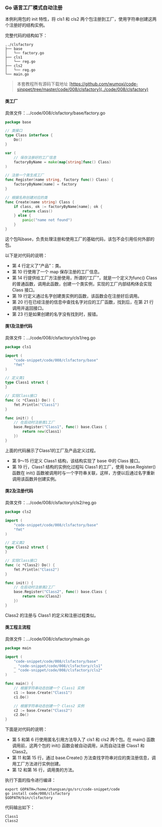 ### Go 语言工厂模式自动注册

本例利用包的 init 特性，将 cls1 和 cls2 两个包注册到工厂，使用字符串创建这两个注册好的结构实例。

完整代码的结构如下：

```text
../clsfactory
├── base
│   └── factory.go
├── cls1
│   └── reg.go
├── cls2
│   └── reg.go
└── main.go

```

> 本套教程所有源码下载地址 [https://github.com/wumoxi/code-sinppet/tree/master/code/008/clsfactory](../code/008/clsfactory)


#### 类工厂

具体文件：…/code/008/clsfactory/base/factory.go

```go
package base

// 类接口
type Class interface {
	Do()
}

var (
	// 保存注册好的工厂信息
	factoryByName = make(map[string]func() Class)
)

// 注册一个类生成工厂
func Register(name string, factory func() Class) {
	factoryByName[name] = factory
}

// 根据名称创建对应的类
func Create(name string) Class {
	if class, ok := factoryByName[name]; ok {
		return class()
	} else {
		panic("name not found")
	}
}
```

这个包叫base，负责处理注册和使用工厂的基础代码，该包不会引用任何外部的包。

以下是对代码的说明：

- 第 4 行定义了“产品”：类。
- 第 10 行使用了一个 map 保存注册的工厂信息。
- 第 14 行提供给工厂方注册使用，所谓的“工厂”，就是一个定义为func() Class的普通函数，调用此函数，创建一个类实例，实现的工厂内部结构体会实现 Class 接口。
- 第 19 行定义通过名字创建类实例的函数，该函数会在注册好后调用。
- 第 20 行在已经注册的信息中查找名字对应的工厂函数，找到后，在第 21 行调用并返回接口。
- 第 23 行是如果创建的名字没有找到时，报错。

#### 类1及注册代码

具体文件：…/code/008/clsfactory/cls1/reg.go

```go
package cls1

import (
	"code-snippet/code/008/clsfactory/base"
	"fmt"
)

// 定义类1
type Class1 struct {
}

// 实现Class接口
func (c *Class1) Do() {
	fmt.Println("Class1")
}

func init() {
	// 在启动时注册类1工厂
	base.Register("Class1", func() base.Class {
		return new(Class1)
	})
}
```


上面的代码展示了Class1的工厂及产品定义过程。

- 第 9～15 行定义 Class1 结构，该结构实现了 base 中的 Class 接口。
- 第 19 行，Class1 结构的实例化过程叫 Class1 的工厂，使用 base.Register() 函数在 init() 函数被调用时与一个字符串关联，这样，方便以后通过名字重新调用该函数并创建实例。

#### 类2及注册代码

具体文件：…/code/008/clsfactory/cls2/reg.go

```go
package cls2

import (
	"code-snippet/code/008/clsfactory/base"
	"fmt"
)

// 定义类2
type Class2 struct {
}

// 实现Class接口
func (c *Class2) Do() {
	fmt.Println("Class2")
}

func init() {
	// 在启动时注册类2工厂
	base.Register("Class2", func() base.Class {
		return new(Class2)
	})
}
```

Class2 的注册与 Class1 的定义和注册过程类似。

#### 类工程主流程

具体文件：…/code/008/clsfactory/main.go

```go
package main

import (
	"code-snippet/code/008/clsfactory/base"
	_ "code-snippet/code/008/clsfactory/cls1"
	_ "code-snippet/code/008/clsfactory/cls2"
)

func main() {
	// 根据字符串动态创建一个 Class1 实例
	c1 := base.Create("Class1")
	c1.Do()

	// 根据字符串动态创建一个 Class2 实例
	c2 := base.Create("Class2")
	c2.Do()
}
```

下面是对代码的说明：

- 第 5 和第 6 行使用匿名引用方法导入了 cls1 和 cls2 两个包。在 main() 函数调用前，这两个包的 init() 函数会被自动调用，从而自动注册 Class1 和 Class2。
- 第 11 和第 15 行，通过 base.Create() 方法查找字符串对应的类注册信息，调用工厂方法进行实例创建。
- 第 12 和第 16 行，调用类的方法。

执行下面的指令进行编译：

```text
export GOPATH=/home/zhangsan/go/src/code-snippet/code
go install code/008/clsfactory
$GOPATH/bin/clsfactory
```

代码输出如下：

```text
Class1
Class2
```